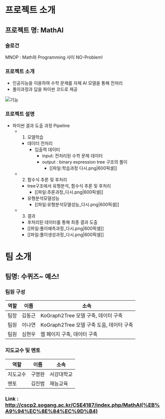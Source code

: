 # 프로젝트 소개

## 프로젝트 명: MathAI

### 슬로건
MNOP : Math와 Programming 사이 NO-Problem!

### 프로젝트 소개
- 인공지능을 이용하여 수학 문제를 자체 AI 모델을 통해 전처리
- 풀이과정과 답을 파이썬 코드로 제공

![기능](https://github.com/hwbest403/Portfolio/assets/81586177/7d882e14-1da5-4701-8340-7d15b9ea0213)

### 프로젝트 설명
- 파이썬 결과 도출 과정 Pipeline
  - 1) 모델학습
    - 데이터 전처리
      - 입출력 데이터
        - input: 전처리된 수학 문제 데이터
        - output : binary expression tree 구조의 풀이
          - [[파일:학습과정 다시.png|600픽셀]]
  - 2) 함수식 추론 및 후처리
    - tree구조에서 유형분석, 함수식 추론 및 후처리
      - [[파일:추론과정_다시.png|600픽셀]]
    - 유형분석모델성능
      - [[파일:유형분석모델성능_다시.png|600픽셀]]
  - 3) 결과
    - 후처리된 데이터를 통해 최종 결과 도출
    - [[파일:풀이예측과정_다시.png|600픽셀]] 
    - [[파일:풀이생성과정_다시.png|600픽셀]]

# 팀 소개
## 팀명: 수퀴즈~ 예스!

### 팀원 구성
| 역할     | 이름    | 소속         |
|---------|---------|--------------|
| 팀장     | 김동근  |   KoGraph2Tree 모델 구축, 데이터 구축        |
| 팀원     | 이나연  |   KoGraph2Tree 모델 구축 도움, 데이터 구축      |
| 팀원     | 심현우  |   웹 페이지 구축, 데이터 구축          |

### 지도교수 및 멘토
| 역할    | 이름   | 소속      |
|--------|--------|-----------|
| 지도교수 | 구명완 | 서강대학교 |
| 멘토    | 김진범  | 재능교육  |

### Link : http://cscp2.sogang.ac.kr/CSE4187/index.php/MathAI(%EB%A9%94%EC%8E%84%EC%9D%B4)
